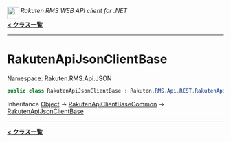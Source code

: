 <img align="left" style="height: 2em;" src="https://webservice.rakuten.co.jp/favicon.ico"><em>Rakuten RMS WEB API client for .NET</em>

[**< クラス一覧**](./)
- - -

# RakutenApiJsonClientBase

Namespace: Rakuten.RMS.Api.JSON

```csharp
public class RakutenApiJsonClientBase : Rakuten.RMS.Api.REST.RakutenApiClientBaseCommon
```

Inheritance [Object](https://docs.microsoft.com/en-us/dotnet/api/system.object) → [RakutenApiClientBaseCommon](./rakuten.rms.api.rest.rakutenapiclientbasecommon) → [RakutenApiJsonClientBase](./rakuten.rms.api.json.rakutenapijsonclientbase)


- - -
[**< クラス一覧**](./)

